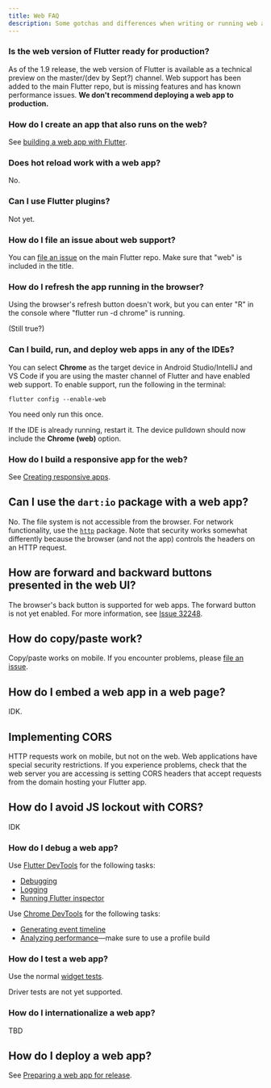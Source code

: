 ```yaml
---
title: Web FAQ
description: Some gotchas and differences when writing or running web apps in Flutter.
---
```


### Is the web version of Flutter ready for production?

As of the 1.9 release, the web version of Flutter is available as
a technical preview on the master/(dev by Sept?) channel.
Web support has been added to the main Flutter repo,
but is missing features and has known performance issues.
**We don't recommend deploying a web app to production.**

### How do I create an app that also runs on the web?

See [building a web app with
Flutter](/docs/get-started/web).

### Does hot reload work with a web app?

No.

### Can I use Flutter plugins?

Not yet.

### How do I file an issue about web support?

You can [file an issue](https://goo.gle/flutter_web_issue)
on the main Flutter repo. Make sure that "web" is
included in the title.

### How do I refresh the app running in the browser?

Using the browser's refresh button doesn't work,
but you can enter "R" in the console where
"flutter run -d chrome" is running.

(Still true?)

### Can I build, run, and deploy web apps in any of the IDEs?

You can select **Chrome** as the target device in
Android Studio/IntelliJ and VS Code if you are using the
master channel of Flutter and have enabled web support.
To enable support, run the following in the terminal:

```terminal
flutter config --enable-web
```

You need only run this once.

If the IDE is already running, restart it.
The device pulldown should now include the **Chrome (web)**
option.

### How do I build a responsive app for the web?

See [Creating responsive
apps](/docs/development/ui/layout/responsive).

## Can I use the `dart:io` package with a web app?

No. The file system is not accessible from the browser.
For network functionality, use the [`http`][]
package. Note that security works somewhat
differently because the browser (and not the app)
controls the headers on an HTTP request.

## How are forward and backward buttons presented in the web UI?

The browser's back button is supported for web apps.
The forward button is not yet enabled.
For more information, see [Issue 32248][].

## How do copy/paste work?

Copy/paste works on mobile. If you encounter problems,
please [file an issue][].

## How do I embed a web app in a web page?

IDK.

## Implementing CORS

HTTP requests work on mobile, but not on the web.
Web applications have special security restrictions.
If you experience problems,
check that the web server you are accessing is setting
CORS headers that accept requests from the domain
hosting your Flutter app.

## How do I avoid JS lockout with CORS?

IDK

### How do I debug a web app?

Use [Flutter DevTools][] for the following tasks:

* [Debugging][]
* [Logging][]
* [Running Flutter inspector][]

Use [Chrome DevTools][] for the following tasks:

* [Generating event timeline][]
* [Analyzing performance][]&mdash;make sure to use a
  profile build

### How do I test a web app?

Use the normal [widget tests][].

Driver tests are not yet supported.

### How do I internationalize a web app?

TBD

## How do I deploy a web app?

See [Preparing a web app for
release](/docs/deployment/web).


[Analyzing performance]: https://developers.google.com/web/tools/chrome-devtools/evaluate-performance
[Chrome DevTools]: https://developers.google.com/web/tools/chrome-devtools
[Debugging]: /docs/development/tools/devtools/debugger
[file an issue]: https://goo.gle/flutter_web_issue
[Flutter DevTools]: /docs/development/tools/devtools/overview
[Generating event timeline]: https://developers.google.com/web/tools/chrome-devtools/evaluate-performance/performance-reference
[`http`]: https://pub.dev/packages/http
[Issue 32248]: {{site.github}}/flutter/flutter/issues/32248
[Logging]: /docs/development/tools/devtools/logging
[Running Flutter inspector]: /docs/development/tools/devtools/inspector
[widget tests]: /docs/testing#widget-tests
